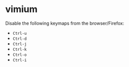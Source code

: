 # vimium

Disable the following keymaps from the browser/Firefox:

- `Ctrl-u`
- `Ctrl-d`
- `Ctrl-j`
- `Ctrl-k`
- `Ctrl-o`
- `Ctrl-i`

